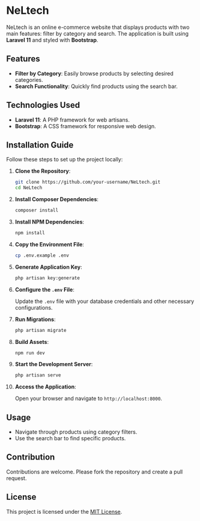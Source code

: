 # NeLtech

NeLtech is an online e-commerce website that displays products with two main features: filter by category and search. The application is built using **Laravel 11** and styled with **Bootstrap**.

## Features

- **Filter by Category**: Easily browse products by selecting desired categories.
- **Search Functionality**: Quickly find products using the search bar.

## Technologies Used

- **Laravel 11**: A PHP framework for web artisans.
- **Bootstrap**: A CSS framework for responsive web design.

## Installation Guide

Follow these steps to set up the project locally:

1. **Clone the Repository**:

    ```bash
    git clone https://github.com/your-username/NeLtech.git
    cd NeLtech
    ```

2. **Install Composer Dependencies**:

    ```bash
    composer install
    ```

3. **Install NPM Dependencies**:

    ```bash
    npm install
    ```

4. **Copy the Environment File**:

    ```bash
    cp .env.example .env
    ```

5. **Generate Application Key**:

    ```bash
    php artisan key:generate
    ```

6. **Configure the `.env` File**:

    Update the `.env` file with your database credentials and other necessary configurations.

7. **Run Migrations**:

    ```bash
    php artisan migrate
    ```

8. **Build Assets**:

    ```bash
    npm run dev
    ```

9. **Start the Development Server**:

    ```bash
    php artisan serve
    ```

10. **Access the Application**:

    Open your browser and navigate to `http://localhost:8000`.

## Usage

- Navigate through products using category filters.
- Use the search bar to find specific products.

## Contribution

Contributions are welcome. Please fork the repository and create a pull request.

## License

This project is licensed under the [MIT License](LICENSE).
